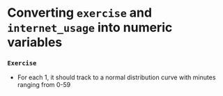 # Converting `exercise` and `internet_usage` into numeric variables

### `Exercise`
* For each 1, it should track to a normal distribution curve with minutes ranging from 0-59